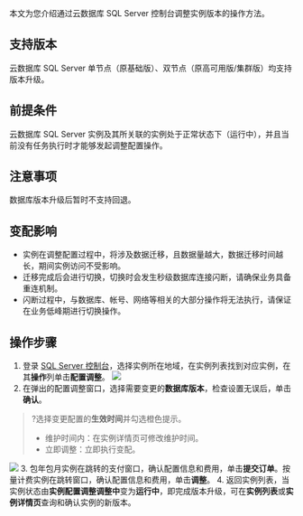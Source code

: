 本文为您介绍通过云数据库 SQL Server 控制台调整实例版本的操作方法。

## 支持版本
云数据库 SQL Server 单节点（原基础版）、双节点（原高可用版/集群版）均支持版本升级。

## 前提条件
云数据库 SQL Server 实例及其所关联的实例处于正常状态下（运行中），并且当前没有任务执行时才能够发起调整配置操作。

## 注意事项
数据库版本升级后暂时不支持回退。

## 变配影响
- 实例在调整配置过程中，将涉及数据迁移，且数据量越大，数据迁移时间越长，期间实例访问不受影响。
- 迁移完成后会进行切换，切换时会发生秒级数据库连接闪断，请确保业务具备重连机制。
- 闪断过程中，与数据库、帐号、网络等相关的大部分操作将无法执行，请保证在业务低峰期进行切换操作。

## 操作步骤
1. 登录 [SQL Server 控制台](https://console.cloud.tencent.com/sqlserver)，选择实例所在地域，在实例列表找到对应实例，在其**操作**列单击**配置调整**。
![](https://qcloudimg.tencent-cloud.cn/raw/1fa504f716360a66c052e949cd565aa0.png)
2. 在弹出的配置调整窗口，选择需要变更的**数据库版本**，检查设置无误后，单击**确认**。
>?选择变更配置的**生效时间**并勾选橙色提示。
> - 维护时间内：在实例详情页可修改维护时间。
>- 立即调整：立即执行变配。
>
![](https://qcloudimg.tencent-cloud.cn/raw/0d772230a7b48191348006d946ec6351.png)
3. 包年包月实例在跳转的支付窗口，确认配置信息和费用，单击**提交订单**。按量计费实例在跳转窗口，确认配置信息和费用，单击**调整**。
4. 返回实例列表，当实例状态由**实例配置调整调整中**变为**运行中**，即完成版本升级，可在**实例列表**或**实例详情页**查询和确认实例的新版本。

